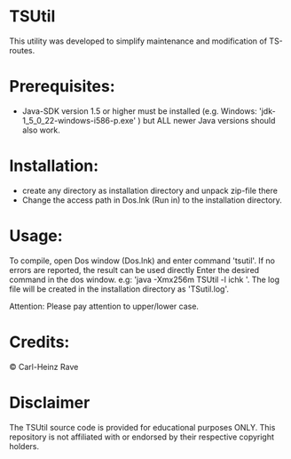# TSUtil
 This utility was developed to simplify maintenance and modification of TS-routes.

# Prerequisites:
- Java-SDK version 1.5 or higher must be installed (e.g. Windows: 'jdk-1_5_0_22-windows-i586-p.exe' )
	but ALL newer Java versions should also work.

# Installation:
- create any directory as installation directory and unpack zip-file there
- Change the access path in Dos.lnk (Run in) to the installation directory.


# Usage:

To compile, open Dos window (Dos.lnk) and enter command 'tsutil'. If no errors are reported,
the result can be used directly Enter the desired command in the dos window. e.g:
'java -Xmx256m TSUtil -l ichk <path>'.
The log file will be created in the installation directory as 'TSutil.log'.

Attention: Please pay attention to upper/lower case.

# Credits:

© Carl-Heinz Rave
	
# Disclaimer
The TSUtil source code is provided for educational purposes ONLY. This repository is not affiliated with or endorsed by their respective copyright holders.
